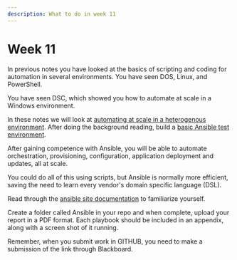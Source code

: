 ```yaml
---
description: What to do in week 11
---
```


# Week 11

In previous notes you have looked at the basics of scripting and coding for automation in several environments. You have seen DOS, Linux, and PowerShell.&#x20;

You have seen DSC, which showed you how to automate at scale in a Windows environment.

In these notes we will look at [automating at scale in a heterogenous environment](https://johnoraw-education.gitbook.io/iac/automation). After doing the background reading, build a [basic Ansible test environment](https://johnoraw-education.gitbook.io/iac/ansible).&#x20;

After gaining competence with Ansible, you will be able to automate orchestration, provisioning, configuration, application deployment and updates, all at scale.&#x20;

You could do all of this using scripts, but Ansible is normally more efficient, saving the need to learn every vendor's domain specific language (DSL).

Read through the [ansible site documentation](https://www.ansible.com/) to familiarize yourself.&#x20;

Create a folder called Ansible in your repo and when complete, upload your report in a PDF format. Each playbook should be included in an appendix, along with a screen shot of it running.

Remember, when you submit work in GITHUB, you need to make a submission of the link through Blackboard.
